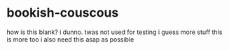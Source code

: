 # bookish-couscous

how is this blank? 
i dunno. twas not used for testing i guess
more stuff
this is more too
i also need this asap as possible
